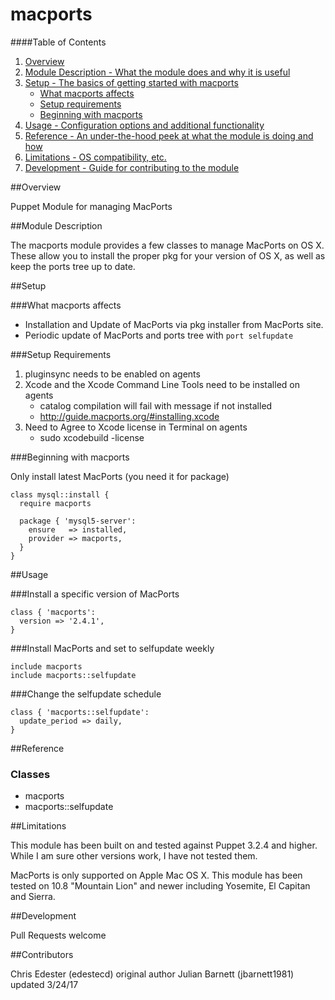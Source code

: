 macports
===============

####Table of Contents

1. [Overview](#overview)
2. [Module Description - What the module does and why it is useful](#module-description)
3. [Setup - The basics of getting started with macports](#setup)
    * [What macports affects](#what-mobileconfig_profile-affects)
    * [Setup requirements](#setup-requirements)
    * [Beginning with macports](#beginning-with-mobileconfig_profile)
4. [Usage - Configuration options and additional functionality](#usage)
5. [Reference - An under-the-hood peek at what the module is doing and how](#reference)
5. [Limitations - OS compatibility, etc.](#limitations)
6. [Development - Guide for contributing to the module](#development)

##Overview

Puppet Module for managing MacPorts

##Module Description

The macports module provides a few classes to manage MacPorts on OS X.
These allow you to install the proper pkg for your version of OS X,
as well as keep the ports tree up to date.

##Setup

###What macports affects

* Installation and Update of MacPorts via pkg installer from MacPorts site.
* Periodic update of MacPorts and ports tree with `port selfupdate`

###Setup Requirements

1. pluginsync needs to be enabled on agents
2. Xcode and the Xcode Command Line Tools need to be installed on agents
    * catalog compilation will fail with message if not installed
    * http://guide.macports.org/#installing.xcode
3. Need to Agree to Xcode license in Terminal on agents
    * sudo xcodebuild -license

###Beginning with macports

Only install latest MacPorts (you need it for package)

```puppet
class mysql::install {
  require macports

  package { 'mysql5-server':
    ensure   => installed,
    provider => macports,
  }
}
```

##Usage

###Install a specific version of MacPorts

```puppet
class { 'macports':
  version => '2.4.1',
}
```

###Install MacPorts and set to selfupdate weekly

```puppet
include macports
include macports::selfupdate
```

###Change the selfupdate schedule

```puppet
class { 'macports::selfupdate':
  update_period => daily,
}
```

##Reference

### Classes

* macports
* macports::selfupdate

##Limitations

This module has been built on and tested against Puppet 3.2.4 and higher.
While I am sure other versions work, I have not tested them.

MacPorts is only supported on Apple Mac OS X.
This module has been tested on 10.8 "Mountain Lion" and newer including Yosemite, El Capitan and Sierra.


##Development

Pull Requests welcome

##Contributors

Chris Edester (edestecd) original author
Julian Barnett (jbarnett1981) updated 3/24/17
